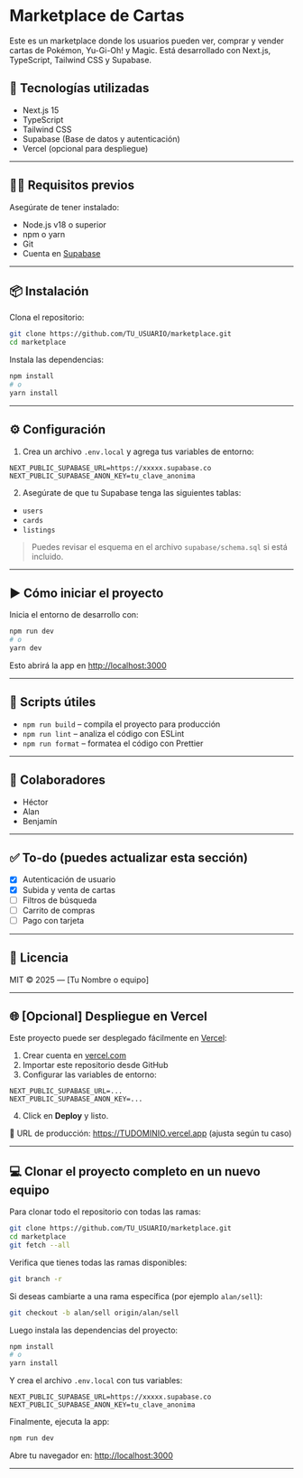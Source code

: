 # Marketplace de Cartas

Este es un marketplace donde los usuarios pueden ver, comprar y vender cartas de Pokémon, Yu-Gi-Oh! y Magic. Está desarrollado con Next.js, TypeScript, Tailwind CSS y Supabase.

## 🚀 Tecnologías utilizadas

- Next.js 15
- TypeScript
- Tailwind CSS
- Supabase (Base de datos y autenticación)
- Vercel (opcional para despliegue)

---

## 🧑‍💻 Requisitos previos

Asegúrate de tener instalado:

- Node.js v18 o superior
- npm o yarn
- Git
- Cuenta en [Supabase](https://supabase.com)

---

## 📦 Instalación

Clona el repositorio:

```bash
git clone https://github.com/TU_USUARIO/marketplace.git
cd marketplace
```

Instala las dependencias:

```bash
npm install
# o
yarn install
```

---

## ⚙️ Configuración

1. Crea un archivo `.env.local` y agrega tus variables de entorno:

```env
NEXT_PUBLIC_SUPABASE_URL=https://xxxxx.supabase.co
NEXT_PUBLIC_SUPABASE_ANON_KEY=tu_clave_anonima
```

2. Asegúrate de que tu Supabase tenga las siguientes tablas:

- `users`
- `cards`
- `listings`

> Puedes revisar el esquema en el archivo `supabase/schema.sql` si está incluido.

---

## ▶️ Cómo iniciar el proyecto

Inicia el entorno de desarrollo con:

```bash
npm run dev
# o
yarn dev
```

Esto abrirá la app en [http://localhost:3000](http://localhost:3000)

---

## 🧪 Scripts útiles

- `npm run build` – compila el proyecto para producción
- `npm run lint` – analiza el código con ESLint
- `npm run format` – formatea el código con Prettier

---

## 👥 Colaboradores

- Héctor
- Alan
- Benjamín

---

## ✅ To-do (puedes actualizar esta sección)

- [x] Autenticación de usuario
- [x] Subida y venta de cartas
- [ ] Filtros de búsqueda
- [ ] Carrito de compras
- [ ] Pago con tarjeta

---

## 📄 Licencia

MIT © 2025 — [Tu Nombre o equipo]

---

## 🌐 [Opcional] Despliegue en Vercel

Este proyecto puede ser desplegado fácilmente en [Vercel](https://vercel.com):

1. Crear cuenta en [vercel.com](https://vercel.com)
2. Importar este repositorio desde GitHub
3. Configurar las variables de entorno:

```
NEXT_PUBLIC_SUPABASE_URL=...
NEXT_PUBLIC_SUPABASE_ANON_KEY=...
```

4. Click en **Deploy** y listo.

🔗 URL de producción: https://TUDOMINIO.vercel.app (ajusta según tu caso)

---

## 💻 Clonar el proyecto completo en un nuevo equipo

Para clonar todo el repositorio con todas las ramas:

```bash
git clone https://github.com/TU_USUARIO/marketplace.git
cd marketplace
git fetch --all
```

Verifica que tienes todas las ramas disponibles:

```bash
git branch -r
```

Si deseas cambiarte a una rama específica (por ejemplo `alan/sell`):

```bash
git checkout -b alan/sell origin/alan/sell
```

Luego instala las dependencias del proyecto:

```bash
npm install
# o
yarn install
```

Y crea el archivo `.env.local` con tus variables:

```env
NEXT_PUBLIC_SUPABASE_URL=https://xxxxx.supabase.co
NEXT_PUBLIC_SUPABASE_ANON_KEY=tu_clave_anonima
```

Finalmente, ejecuta la app:

```bash
npm run dev
```

Abre tu navegador en: [http://localhost:3000](http://localhost:3000)

---
